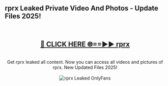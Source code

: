 <h2>rprx Leaked Private Video And Photos - Update Files 2025!</h2>
<br>
<div align="center">
<h2><a href="https://top-ai-tools.click/QrbHav" rel="nofollow">🔴 CLICK HERE 🌐==►► rprx</a></h2>
<br>
Get rprx leaked all content. Now you can access all videos and pictures of rprx. New Updated Files 2025!
<br>
<br>
<a href="https://top-ai-tools.click/QrbHav" rel="nofollow" data-target="animated-image.originalLink"><img src="https://i.ibb.co.com/WyWwxjT/player-gif2.gif" alt="rprx Leaked  OnlyFans" style="max-width: 100%; display: inline-block;" data-target="animated-image.originalImage"></a>
</div>
<br>